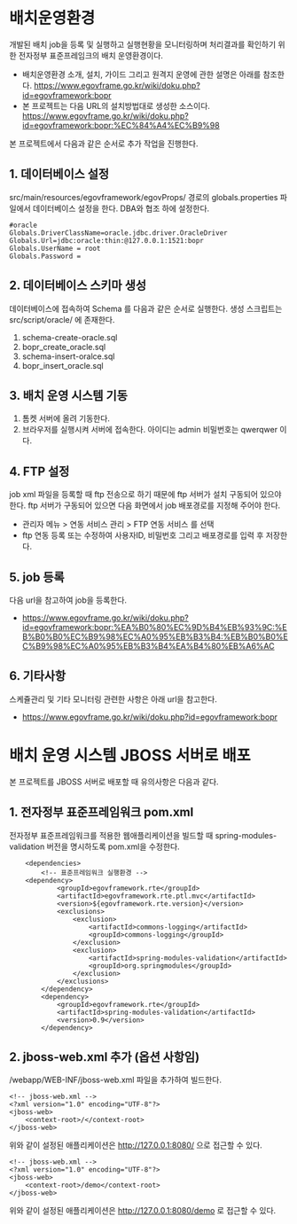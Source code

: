 # 배치운영환경

개발된 배치 job을 등록 및 실행하고 실행현황을 모니터링하며 처리결과를 확인하기 위한 전자정부 표준프레임크의 배치 운영환경이다.

- 배치운영환경 소개, 설치, 가이드 그리고 원격지 운영에 관한 설명은 아래를 참조한다.
  https://www.egovframe.go.kr/wiki/doku.php?id=egovframework:bopr
- 본 프로젝트는 다음 URL의 설치방법대로 생성한 소스이다.
  https://www.egovframe.go.kr/wiki/doku.php?id=egovframework:bopr:%EC%84%A4%EC%B9%98

본 프로젝트에서 다음과 같은 순서로 추가 작업을 진행한다.

## 1. 데이터베이스 설정

src/main/resources/egovframework/egovProps/ 경로의 globals.properties 파일에서 데이터베이스 설정을 한다.
DBA와 협조 하에 설정한다.

```
#oracle
Globals.DriverClassName=oracle.jdbc.driver.OracleDriver
Globals.Url=jdbc:oracle:thin:@127.0.0.1:1521:bopr
Globals.UserName = root
Globals.Password =
```

## 2. 데이터베이스 스키마 생성

데이터베이스에 접속하여 Schema 를 다음과 같은 순서로 실행한다.
생성 스크립트는 src/script/oracle/ 에 존재한다.

1. schema-create-oracle.sql
2. bopr_create_oracle.sql
3. schema-insert-oralce.sql
4. bopr_insert_oracle.sql

## 3. 배치 운영 시스템 기동

1. 톰켓 서버에 올려 기동한다.
2. 브라우저를 실행시켜 서버에 접속한다. 아이디는 admin 비밀번호는 qwerqwer 이다.

## 4. FTP 설정

job xml 파일을 등록할 때 ftp 전송으로 하기 때문에 ftp 서버가 설치 구동되어 있으야 한다.
ftp 서버가 구동되어 있으면 다음 화면에서 job 배포경로를 지정해 주어야 한다.

- 관리자 메뉴 > 연동 서비스 관리 > FTP 연동 서비스 를 선택
- ftp 연동 등록 또는 수정하여 사용자ID, 비밀번호 그리고 배포경로를 입력 후 저장한다.

## 5. job 등록

다음 url을 참고하여 job을 등록한다.

- https://www.egovframe.go.kr/wiki/doku.php?id=egovframework:bopr:%EA%B0%80%EC%9D%B4%EB%93%9C:%EB%B0%B0%EC%B9%98%EC%A0%95%EB%B3%B4:%EB%B0%B0%EC%B9%98%EC%A0%95%EB%B3%B4%EA%B4%80%EB%A6%AC


## 6. 기타사항

스케쥴관리 및 기타 모니터링 관련한 사항은 아래 url을 참고한다.

-  https://www.egovframe.go.kr/wiki/doku.php?id=egovframework:bopr

# 배치 운영 시스템 JBOSS 서버로 배포

본 프로젝트를 JBOSS 서버로 배포할 때 유의사항은 다음과 같다.

## 1. 전자정부 표준프레임워크 pom.xml

전자정부 표준프레임워크를 적용한 웹애플리케이션을 빌드할 때 spring-modules-validation 버전을 명시하도록 pom.xml을 수정한다.

```
	<dependencies>
		<!-- 표준프레임워크 실행환경 -->
    <dependency>
			<groupId>egovframework.rte</groupId>
			<artifactId>egovframework.rte.ptl.mvc</artifactId>
			<version>${egovframework.rte.version}</version>
			<exclusions>
				<exclusion>
					<artifactId>commons-logging</artifactId>
					<groupId>commons-logging</groupId>
				</exclusion>
				<exclusion>
					<artifactId>spring-modules-validation</artifactId>
					<groupId>org.springmodules</groupId>
				</exclusion>
			</exclusions>
		</dependency>
		<dependency>
			<groupId>egovframework.rte</groupId>
			<artifactId>spring-modules-validation</artifactId>
			<version>0.9</version>
		</dependency>
```

## 2. jboss-web.xml 추가 (옵션 사항임)

/webapp/WEB-INF/jboss-web.xml 파일을 추가하여 빌드한다.

```
<!-- jboss-web.xml -->
<?xml version="1.0" encoding="UTF-8"?>
<jboss-web>
	<context-root>/</context-root>
</jboss-web>
```

위와 같이 설정된 애플리케이션은 http://127.0.0.1:8080/ 으로 접근할 수 있다.

```
<!-- jboss-web.xml -->
<?xml version="1.0" encoding="UTF-8"?>
<jboss-web>
	<context-root>/demo</context-root>
</jboss-web>
```

위와 같이 설정된 애플리케이션은 http://127.0.0.1:8080/demo 로 접근할 수 있다.
